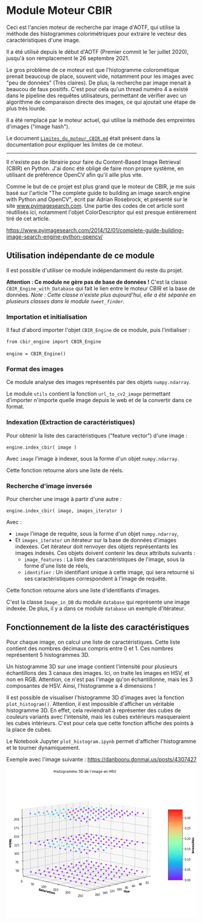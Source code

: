 # Module Moteur CBIR

Ceci est l'ancien moteur de recherche par image d'AOTF, qui utilise la méthode des histogrammes colorimétriques pour extraire le vecteur des caractéristiques d'une image.

Il a été utilisé depuis le début d'AOTF (Premier commit le 1er juillet 2020), jusqu'à son remplacement le 26 septembre 2021.

Le gros problème de ce moteur est que l'histogramme colorométique prenait beaucoup de place, souvent vide, notamment pour les images avec "peu de données" (Très claires). De plus; la recherche par image menait à beaucou de faux positifs. C'est pour cela qu'un thread numéro 4 a existé dans le pipeline des requêtes utilisateurs, permettant de vérifier avec un algorithme de comparaison directe des images, ce qui ajoutait une étape de plus très lourde.

Il a été remplacé par le moteur actuel, qui utilise la méthode des empreintes d'images ("image hash").

Le document [`Limites_du_moteur_CBIR.md`](Limites_du_moteur_CBIR.md) était présent dans la documentation pour expliquer les limites de ce moteur.

___

Il n'existe pas de librairie pour faire du Content-Based Image Retrieval (CBIR) en Python. J'ai donc été obligé de faire mon propre système, en utilisant de préférence OpenCV afin qu'il aille plus vite.

Comme le but de ce projet est plus grand que le moteur de CBIR, je me suis basé sur l'article "The complete guide to building an image search engine with Python and OpenCV", écrit par Adrian Rosebrock, et présenté sur le site www.pyimagesearch.com. Une partie des codes de cet article sont réutilisés ici, notamment l'objet ColorDescriptor qui est presque entièrement tiré de cet article.

https://www.pyimagesearch.com/2014/12/01/complete-guide-building-image-search-engine-python-opencv/


## Utilisation indépendante de ce module

Il est possible d'utiliser ce module indépendamment du reste du projet.

**Attention : Ce module ne gère pas de base de données !**
C'est la classe `CBIR_Engine_with_Database` qui fait le lien entre le moteur CBIR et la base de données.
*Note : Cette classe n'existe plus aujourd'hui, elle a été séparée en plusieurs classes dans le module `tweet_finder`.*

### Importation et initialisation

Il faut d'abord importer l'objet `CBIR_Engine` de ce module, puis l'initialiser :
```
from cbir_engine import CBIR_Engine

engine = CBIR_Engine()
```

### Format des images

Ce module analyse des images représentés par des objets `numpy.ndarray`.

Le module `utils` contient la fonction `url_to_cv2_image` permettant d'importer n'importe quelle image depuis le web et de la convertir dans ce format.

### Indexation (Extraction de caractéristiques)

Pour obtenir la liste des caractéristiques ("feature vector") d'une image :
```
engine.index_cbir( image )
```
Avec `image` l'image à indexer, sous la forme d'un objet `numpy.ndarray`.

Cette fonction retourne alors une liste de réels.

### Recherche d'image inversée

Pour chercher une image à partir d'une autre :
```
engine.index_cbir( image, images_iterator )
```
Avec :
* `image` l'image de requête, sous la forme d'un objet `numpy.ndarray`,
* Et `images_iterator` un itérateur sur la base de données d'images indexées. Cet itérateur doit renvoyer des objets représentants les images indexés. Ces objets doivent contenir les deux attributs suivants :
  - `image_features` : La liste des caractéristiques de l'image, sous la forme d'une liste de réels,
  - `identifier` : Un identifiant unique à cette image, qui sera retourné si ses caractéristiques correspondent à l'image de requête.

Cette fonction retourne alors une liste d'identifiants d'images.

C'est la classe `Image_in_DB` du module `database` qui représente une image indexée.
De plus, il y a dans ce module `database` un exemple d'itérateur.


## Fonctionnement de la liste des caractéristiques

Pour chaque image, on calcul une liste de caractéristiques. Cette liste contient des nombres décimaux compris entre 0 et 1. Ces nombres représentent 5 histogrammes 3D.

Un histogramme 3D sur une image contient l'intensité pour plusieurs échantillons des 3 canaux des images. Ici, on traite les images en HSV, et non en RGB.
Attention, ce n'est pas l'image qu'on échantillonne, mais les 3 composantes de HSV. Ainsi, l'histogramme a 4 dimensions !

Il est possible de visualiser l'histogramme 3D d'images avec la fonction `plot_histogram()`.
Attention, il est impossible d'afficher un véritable histogramme 3D. En effet, cela reviendrait à représenter des cubes de couleurs variants avec l'intensité, mais les cubes extérieurs masqueraient les cubes intérieurs. C'est pour cela que cette fonction affiche des points à la place de cubes.

Le Notebook Jupyter `plot_histogram.ipynb` permet d'afficher l'histogramme et le tourner dynamiquement.

Exemple avec l'image suivante : https://danbooru.donmai.us/posts/4307427

![Exemple d'histogramme 3D](plot_histogram_example.png)
